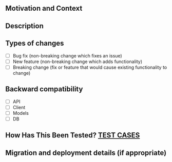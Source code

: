 <!--- Provide a general summary of your changes in the Title above -->

## Motivation and Context
<!--- Why is this change required? What problem does it solve? Link to PRD, TRD?-->
<!--- If it fixes an open issue, please link to the issue here. Add the Linear issue number. -->

## Description
<!--- Describe your changes in detail -->

## Types of changes
<!--- What types of changes does your code introduce? Put an `x` in all the boxes that apply: -->
- [ ] Bug fix (non-breaking change which fixes an issue)
- [ ] New feature (non-breaking change which adds functionality)
- [ ] Breaking change (fix or feature that would cause existing functionality to change)
## Backward compatibility
<!--- Does it affects exiting client? Have you checked your dependent systems?  -->
- [ ] API
- [ ] Client
- [ ] Models
- [ ] DB
## How Has This Been Tested? [TEST CASES](https://www.notion.so/udaantech/Orchestrator-SDLC-cd8087e27b164a34b9bb7531bda73878#9074d3e6b7c24924a7ff2f5f91d2a97c)
<!--- Please describe in detail how you tested your changes. -->
<!--- Include details of your testing environment, and the tests you ran to -->
<!--- see how your change affects other areas of the code, etc. -->
## Migration and deployment details (if appropriate)
<!-- add your deployment strategy, for eg: do you need to run some migrations, backfilling -->

